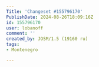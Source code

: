 ```yaml
---
Title: 'Changeset #155796170'
PublishDate: 2024-08-26T18:09:16Z
id: 155796170
user: lobanoff
comment: ''
created_by: JOSM/1.5 (19160 ru)
tags:
- Montenegro

---
```

